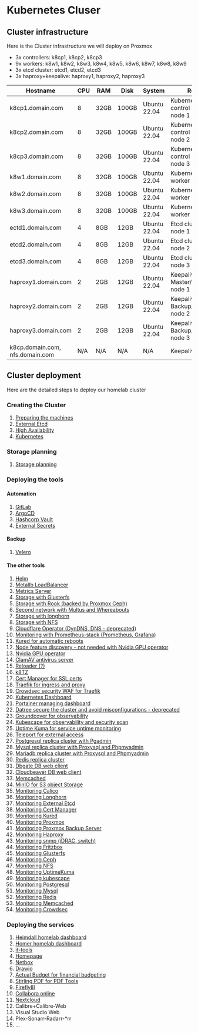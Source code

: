 # Kubernetes Cluser

## Cluster infrastructure

Here is the Cluster infrastructure we will deploy on Proxmox

- 3x controllers: k8cp1, k8cp2, k8cp3
- 9x workers: k8w1, k8w2, k8w3, k8w4, k8w5, k8w6, k8w7, k8w8, k8w9
- 3x etcd cluster: etcd1, etcd2, etcd3
- 3x haproxy+keepalive: haproxy1, haproxy2, haproxy3

| Hostname               | CPU | RAM  | Disk                     | System             | Role                              | IP         |
| ---------------------- | --- | ---- | ------------------------ | ------------------ | --------------------------------- | ---------- |
| k8cp1.domain.com       | 8   | 32GB | 100GB           | Ubuntu 22.04       | Kubernetes control manager node 1 | 10.0.50.51 |
| k8cp2.domain.com       | 8   | 32GB | 100GB           | Ubuntu 22.04       | Kubernetes control manager node 2 | 10.0.50.52 |
| k8cp3.domain.com       | 8   | 32GB | 100GB           | Ubuntu 22.04       | Kubernetes control manager node 3 | 10.0.50.53 |
| k8w1.domain.com        | 8   | 32GB | 100GB           | Ubuntu 22.04       | Kubernetes worker node 1          | 10.0.50.81 |
| k8w2.domain.com        | 8   | 32GB | 100GB           | Ubuntu 22.04       | Kubernetes worker node 2          | 10.0.50.82 |
| k8w3.domain.com        | 8   | 32GB | 100GB           | Ubuntu 22.04       | Kubernetes worker node 3          | 10.0.50.83 |
| ectd1.domain.com       | 4   | 8GB  | 12GB                     | Ubuntu 22.04       | Etcd cluster node 1               | 10.0.50.41 |
| etcd2.domain.com       | 4   | 8GB  | 12GB                     | Ubuntu 22.04       | Etcd cluster node 2               | 10.0.50.42 |
| etcd3.domain.com       | 4   | 8GB  | 12GB                     | Ubuntu 22.04       | Etcd cluster node 3               | 10.0.50.43 |
| haproxy1.domain.com    | 2   | 2GB  | 12GB                     | Ubuntu 22.04       | Keepalive Master/Haproxy node 1   | 10.0.50.61 |
| haproxy2.domain.com    | 2   | 2GB  | 12GB                     | Ubuntu 22.04       | Keepalive Backup/Haproxy node 2   | 10.0.50.62 |
| haproxy3.domain.com    | 2   | 2GB  | 12GB                     | Ubuntu 22.04       | Keepalive Backup/Haproxy node 3   | 10.0.50.63 |
| k8cp.domain.com, nfs.domain.com | N/A | N/A  | N/A                      | N/A                | Keepalive VIP IP                  | 10.0.50.64 |

## Cluster deployment

Here are the detailed steps to deploy our homelab cluster

### Creating the Cluster

1. [Preparing the machines](https://github.com/urbaman/HomeLab/tree/main/Kubernetes/Cluster/01-Prepare-Machines)
2. [External Etcd](https://github.com/urbaman/HomeLab/tree/main/Kubernetes/Cluster/02-External-Etcd)
3. [High Availability](https://github.com/urbaman/HomeLab/tree/main/Kubernetes/Cluster/03-High-Availability)
4. [Kubernetes](https://github.com/urbaman/HomeLab/tree/main/Kubernetes/Cluster/04-Kubernetes)

### Storage planning

1. [Storage planning](https://github.com/urbaman/HomeLab/tree/main/Kubernetes/Storage)

### Deploying the tools

#### Automation

1. [GitLab](https://github.com/urbaman/HomeLab/tree/main/Kubernetes/Autometion/Gitlab)
2. [ArgoCD](https://github.com/urbaman/HomeLab/tree/main/Kubernetes/Autometion/ArgoCD)
3. [Hashcorp Vault](https://github.com/urbaman/HomeLab/tree/main/Kubernetes/Autometion/HashicorpVault)
4. [External Secrets](https://github.com/urbaman/HomeLab/tree/main/Kubernetes/Autometion/ExternalSecrets)

#### Backup

1. [Velero](https://github.com/urbaman/HomeLab/tree/main/Kubernetes/Backup/Velero)

#### The other tools

1. [Helm](https://github.com/urbaman/HomeLab/tree/main/Kubernetes/Helm)
2. [Metallb LoadBalancer](https://github.com/urbaman/HomeLab/tree/main/Kubernetes/Metallb)
3. [Metrics Server](https://github.com/urbaman/HomeLab/tree/main/Kubernetes/Metrics-Server)
4. [Storage with Glusterfs](https://github.com/urbaman/HomeLab/tree/main/Kubernetes/Storage/Glusterfs)
5. [Storage with Rook (backed by Proxmox Ceph)](https://github.com/urbaman/HomeLab/tree/main/Kubernetes/Storage/Rook)
6. [Second network with Multus and Whereabouts](https://github.com/urbaman/HomeLab/tree/main/Kubernetes/Multus)
7. [Storage with longhorn](https://github.com/urbaman/HomeLab/tree/main/Kubernetes/Storage/Longhorn)
8. [Storage with NFS](https://github.com/urbaman/HomeLab/tree/main/Kubernetes/Storage/NFS)
9. [Cloudflare Operator (DynDNS, DNS - deprecated)](https://github.com/urbaman/HomeLab/tree/main/Kubernetes/Cloudflare-Operator)
10. [Monitoring with Prometheus-stack (Prometheus, Grafana)](https://github.com/urbaman/HomeLab/tree/main/Kubernetes/Prometheus-Stack)
11. [Kured for automatic reboots](https://github.com/urbaman/HomeLab/tree/main/Kubernetes/Kured)
12. [Node feature discovery - not needed with Nvidia GPU operator](https://github.com/urbaman/HomeLab/tree/main/Kubernetes/Node-Feature-Discovery)
13. [Nvidia GPU operator](https://github.com/urbaman/HomeLab/tree/main/Kubernetes/Nvidia-GPU)
14. [ClamAV antivirus server](https://github.com/urbaman/HomeLab/tree/main/Kubernetes/ClamAV)
15. [Reloader (?)](https://github.com/urbaman/HomeLab/tree/main/Kubernetes/Reloader)
16. [k8TZ](https://github.com/urbaman/HomeLab/tree/main/Kubernetes/k8tz)
17. [Cert Manager for SSL certs](https://github.com/urbaman/HomeLab/tree/main/Kubernetes/Cert-manager)
18. [Traefik for ingress and proxy](https://github.com/urbaman/HomeLab/tree/main/Kubernetes/Traefik)
19. [Crowdsec security WAF for Traefik](https://github.com/urbaman/HomeLab/tree/main/Kubernetes/Crowdsec)
20. [Kubernetes Dashboard](https://github.com/urbaman/HomeLab/tree/main/Kubernetes/Dashboard)
21. [Portainer managing dashboard](https://github.com/urbaman/HomeLab/tree/main/Kubernetes/Portainer)
22. [Datree secure the cluster and avoid misconfigurations - deprecated](https://github.com/urbaman/HomeLab/tree/main/Kubernetes/Datree)
23. [Groundcover for observability](https://github.com/urbaman/HomeLab/tree/main/Kubernetes/Groundcover)
24. [Kubescape for observability and security scan](https://github.com/urbaman/HomeLab/tree/main/Kubernetes/Kubescape)
25. [Uptime Kuma for service uptime monitoring](https://github.com/urbaman/HomeLab/tree/main/Kubernetes/Uptimekuma)
26. [Teleport for external access](https://github.com/urbaman/HomeLab/tree/main/Kubernetes/Teleport)
27. [Postgresql replica cluster with Pgadmin](https://github.com/urbaman/HomeLab/tree/main/Kubernetes/Database/Postgresql)
28. [Mysql replica cluster with Proxysql and Phpmyadmin](https://github.com/urbaman/HomeLab/tree/main/Kubernetes/Database/Mysql)
29. [Mariadb replica cluster with Proxysql and Phpmyadmin](https://github.com/urbaman/HomeLab/tree/main/Kubernetes/Database/Mariadb)
30. [Redis replica cluster](https://github.com/urbaman/HomeLab/tree/main/Kubernetes/Database/Redis)
31. [Dbgate DB web client](https://github.com/urbaman/HomeLab/tree/main/Kubernetes/Database/Dbgate)
32. [Cloudbeaver DB web client](https://github.com/urbaman/HomeLab/tree/main/Kubernetes/Database/Cloudbeaver)
33. [Memcached](https://github.com/urbaman/HomeLab/tree/main/Kubernetes/Database/Memcached)
34. [MinIO for S3 object Storage](https://github.com/urbaman/HomeLab/tree/main/Kubernetes/Storage/MinIO)
35. [Monitoring Calico](https://github.com/urbaman/HomeLab/tree/main/Kubernetes/Prometheus-Stack/Calico)
36. [Monitoring Longhorn](https://github.com/urbaman/HomeLab/tree/main/Kubernetes/Prometheus-Stack/Storage/Longhorn)
37. [Monitoring External Etcd](https://github.com/urbaman/HomeLab/tree/main/Kubernetes/Prometheus-Stack/ExternalEtcd)
38. [Monitoring Cert Manager](https://github.com/urbaman/HomeLab/tree/main/Kubernetes/Prometheus-Stack/Cert-manager)
39. [Monitoring Kured](https://github.com/urbaman/HomeLab/tree/main/Kubernetes/Prometheus-Stack/Kured)
40. [Monitoring Proxmox](https://github.com/urbaman/HomeLab/tree/main/Kubernetes/Prometheus-Stack/Proxmox-Monitoring)
41. [Monitoring Proxmox Backup Server](https://github.com/urbaman/HomeLab/tree/main/Kubernetes/Prometheus-Stack/Proxmox-Backup-Monitoring)
42. [Monitoring Haproxy](https://github.com/urbaman/HomeLab/tree/main/Kubernetes/Prometheus-Stack/Haproxy-Monitoring)
43. [Monitoring snmp (iDRAC, switch)](https://github.com/urbaman/HomeLab/tree/main/Kubernetes/Prometheus-Stack/Prometheus-snmp)
44. [Monitoring Fritzbox](https://github.com/urbaman/HomeLab/tree/main/Kubernetes/Prometheus-Stack/Fritzbox-exporter)
45. [Monitoring Glusterfs](https://github.com/urbaman/HomeLab/tree/main/Kubernetes/Prometheus-Stack/Storage/Glusterfs)
46. [Monitoring Ceph](https://github.com/urbaman/HomeLab/tree/main/Kubernetes/Prometheus-Stack/Storage/Ceph)
47. [Monitoring NFS](https://github.com/urbaman/HomeLab/tree/main/Kubernetes/Prometheus-Stack/Storage/NFS-server)
48. [Monitoring UptimeKuma](https://github.com/urbaman/HomeLab/tree/main/Kubernetes/Prometheus-Stack/Uptime-kuma)
49. [Monitoring kubescape](https://github.com/urbaman/HomeLab/tree/main/Kubernetes/Prometheus-Stack/Kubescape)
50. [Monitoring Postgresql](https://github.com/urbaman/HomeLab/tree/main/Kubernetes/Prometheus-Stack/Database/Postgresql)
51. [Monitoring Mysql](https://github.com/urbaman/HomeLab/tree/main/Kubernetes/Prometheus-Stack/Database/Mysql)
52. [Monitoring Redis](https://github.com/urbaman/HomeLab/tree/main/Kubernetes/Prometheus-Stack/Database/Redis)
53. [Monitoring Memcached](https://github.com/urbaman/HomeLab/tree/main/Kubernetes/Prometheus-Stack/Database/Memcached)
54. [Monitoring Crowdsec](https://github.com/urbaman/HomeLab/tree/main/Kubernetes/Prometheus-Stack/Crowdsec)

### Deploying the services

1. [Heimdall homelab dashboard](https://github.com/urbaman/HomeLab/tree/main/Kubernetes/Heimdall-dashboard)
2. [Homer homelab dashboard](https://github.com/urbaman/HomeLab/tree/main/Kubernetes/Homer)
3. [it-tools](https://github.com/urbaman/HomeLab/tree/main/Kubernetes/It-tools)
4. [Homepage](https://github.com/urbaman/HomeLab/tree/main/Kubernetes/Homepage)
5. [Netbox](https://github.com/urbaman/HomeLab/tree/main/Kubernetes/Netbox)
6. [Drawio](https://github.com/urbaman/HomeLab/tree/main/Kubernetes/Drawio)
7. [Actual Budget for financial budgeting](https://github.com/urbaman/HomeLab/tree/main/Kubernetes/ActualBudget)
8. [Stirling PDF for PDF Tools](https://github.com/urbaman/HomeLab/tree/main/Kubernetes/Stirling-PDF)
9. [FireflyIII](https://github.com/urbaman/HomeLab/tree/main/Kubernetes/FireflyIII)
10. [Collabora online](https://github.com/urbaman/HomeLab/tree/main/Kubernetes/Collabora)
11. [Nextcloud](https://github.com/urbaman/HomeLab/tree/main/Kubernetes/Nextcloud)
12. Calibre+Calibre-Web
13. Visual Studio Web
14. Plex-Sonarr-Radarr-*rr
15. ...
